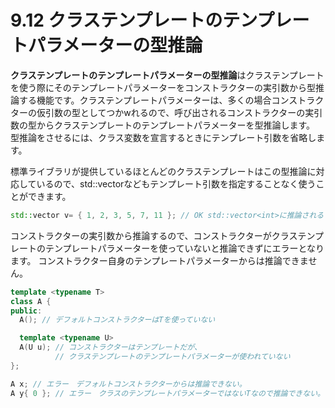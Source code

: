 # 9.12 クラステンプレートのテンプレートパラメーターの型推論
**クラステンプレートのテンプレートパラメーターの型推論**はクラステンプレートを使う際にそのテンプレートパラメーターをコンストラクターの実引数から型推論する機能です。クラステンプレートパラメーターは、多くの場合コンストラクターの仮引数の型としてつかwれるので、呼び出されるコンストラクターの実引数の型からクラステンプレートのテンプレートパラメーターを型推論します。
型推論をさせるには、クラス変数を宣言するときにテンプレート引数を省略します。

標準ライブラリが提供しているほとんどのクラステンプレートはこの型推論に対応しているので、std::vectorなどもテンプレート引数を指定することなく使うことができます。
```C++
std::vector v= { 1, 2, 3, 5, 7, 11 }; // OK std::vector<int>に推論される
```

コンストラクターの実引数から推論するので、コンストラクターがクラステンプレートのテンプレートパラメーターを使っていないと推論できずにエラーとなります。
コンストラクター自身のテンプレートパラメーターからは推論できません。

```C++
template <typename T>
class A {
public:
  A(); // デフォルトコンストラクターはTを使っていない

  template <typename U>
  A(U u); // コンストラクターはテンプレートだが、
          // クラステンプレートのテンプレートパラメーターが使われていない
};

A x; // エラー　デフォルトコンストラクターからは推論できない。
A y{ 0 }; // エラー　クラスのテンプレートパラメーターではないTなので推論できない。
```